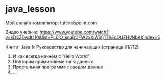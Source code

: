 # java_lesson
Мой онлайн компилятор: tutorialspoint.com

Видео учебник: https://www.youtube.com/watch?v=kD5ZDwdtJ10&list=PL0lO_mIqDDFW2xXiWSfjT7hEdOUZHVNbK&index=5

Книги: Java 8: Руководство для начинающих (страница 61/712)

1) И как всегда начнём с "Hello World"
2) Повторим примитивные типы данных
3) Простенькая программа с вводом данных
4) ...
